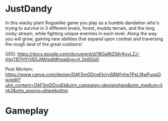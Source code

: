 # JustDandy
In this wacky plant Roguelike game you play as a humble dandelion who's trying to survive in 3 different levels, forest, muddy terrain, and the long rocky stream, while fighting unique enemies in each level. Along the way you will grow, gaining new abilities that expand upon combat and traversing the rough land of the great outdoors!

GDD:
https://docs.google.com/document/d/1RGaRtZSKrKsyLZJ-jHxjTB7HYrV6SJtM/edit#heading=h.2et92p0

Post Mortem:
https://www.canva.com/design/DAFSmDDcpEk/rySBM1yhe7PsLI9wPuqpDw/edit?utm_content=DAFSmDDcpEk&utm_campaign=designshare&utm_medium=link2&utm_source=sharebutton

# Gameplay
